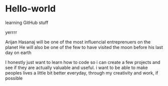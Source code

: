 # Hello-world
learning GitHub stuff

yerrrr

Arijan Hasanaj will be one of the most influencial entreprenuers on the planet 
He will also be one of the few to have visited the moon before his last day on earth 

I honestly just want to learn how to code so i can create a few projects and see if they are actually valuable and useful. i want to be able to make peoples lives a little bit better everyday, through my creativity and work, if possible

